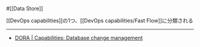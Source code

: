 #[[Data Store]]

[[DevOps capabilities]]の1つ、[[DevOps capabilities/Fast Flow]]に分類される

---

- [DORA | Capabilities: Database change management](https://dora.dev/capabilities/database-change-management/)